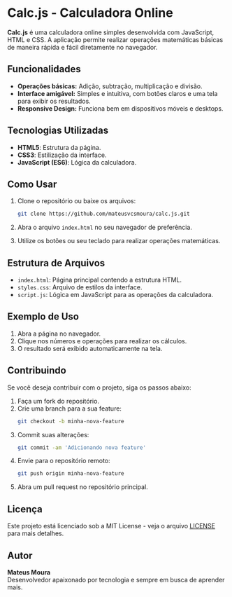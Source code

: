 
# Calc.js - Calculadora Online

**Calc.js** é uma calculadora online simples desenvolvida com JavaScript, HTML e CSS. A aplicação permite realizar operações matemáticas básicas de maneira rápida e fácil diretamente no navegador.

## Funcionalidades

- **Operações básicas:** Adição, subtração, multiplicação e divisão.
- **Interface amigável:** Simples e intuitiva, com botões claros e uma tela para exibir os resultados.
- **Responsive Design:** Funciona bem em dispositivos móveis e desktops.

## Tecnologias Utilizadas

- **HTML5**: Estrutura da página.
- **CSS3**: Estilização da interface.
- **JavaScript (ES6)**: Lógica da calculadora.

## Como Usar

1. Clone o repositório ou baixe os arquivos:
   ```bash
   git clone https://github.com/mateusvcsmoura/calc.js.git
   ```

2. Abra o arquivo `index.html` no seu navegador de preferência.

3. Utilize os botões ou seu teclado para realizar operações matemáticas.

## Estrutura de Arquivos

- `index.html`: Página principal contendo a estrutura HTML.
- `styles.css`: Arquivo de estilos da interface.
- `script.js`: Lógica em JavaScript para as operações da calculadora.

## Exemplo de Uso

1. Abra a página no navegador.
2. Clique nos números e operações para realizar os cálculos.
3. O resultado será exibido automaticamente na tela.

## Contribuindo

Se você deseja contribuir com o projeto, siga os passos abaixo:

1. Faça um fork do repositório.
2. Crie uma branch para a sua feature:
   ```bash
   git checkout -b minha-nova-feature
   ```
3. Commit suas alterações:
   ```bash
   git commit -am 'Adicionando nova feature'
   ```
4. Envie para o repositório remoto:
   ```bash
   git push origin minha-nova-feature
   ```
5. Abra um pull request no repositório principal.

## Licença

Este projeto está licenciado sob a MIT License - veja o arquivo [LICENSE](LICENSE) para mais detalhes.

## Autor

**Mateus Moura**  
Desenvolvedor apaixonado por tecnologia e sempre em busca de aprender mais.
